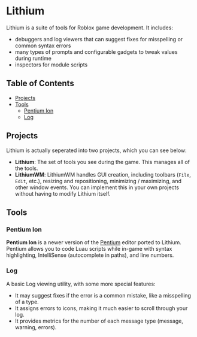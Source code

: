 # Lithium
Lithium is a suite of tools for Roblox game development. It includes: 
- debuggers and log viewers that can suggest fixes for misspelling or common syntax errors
- many types of prompts and configurable gadgets to tweak values during runtime
- inspectors for module scripts

## Table of Contents
- [Projects](#projects)
- [Tools](#tools)
    - [Pentium Ion](#pentium-ion)
    - [Log](#log)

## Projects
Lithium is actually seperated into two projects, which you can see below:
- **Lithium**: The set of tools you see during the game. This manages all of the tools.
- **LithiumWM**: LithiumWM handles GUI creation, including toolbars (`File`, `Edit`, etc.), resizing and repositioning, minimizing / maximizing, and other window events. You can implement this in your own projects without having to modify Lithium itself.

## Tools
### Pentium Ion
**Pentium Ion** is a newer version of the [Pentium](https://github.com/sirkingbinx/Pentium) editor ported to Lithium. Pentium allows you to code Luau scripts while in-game with syntax highlighting, IntelliSense (autocomplete in paths), and line numbers.

### Log
A basic Log viewing utility, with some more special features:
- It may suggest fixes if the error is a common mistake, like a misspelling of a type.
- It assigns errors to icons, making it much easier to scroll through your log.
- It provides metrics for the number of each message type (message, warning, errors).
